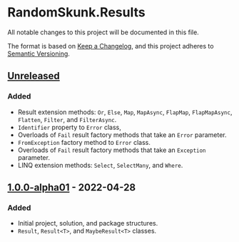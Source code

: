# RandomSkunk.Results

All notable changes to this project will be documented in this file.

The format is based on [Keep a Changelog],
and this project adheres to [Semantic Versioning].

## [Unreleased]

### Added

- Result extension methods: `Or`, `Else`, `Map`, `MapAsync`, `FlapMap`, `FlapMapAsync`, `Flatten`, `Filter`, and `FilterAsync`.
- `Identifier` property to `Error` class,
- Overloads of `Fail` result factory methods that take an `Error` parameter.
- `FromException` factory method to `Error` class.
- Overloads of `Fail` result factory methods that take an `Exception` parameter.
- LINQ extension methods: `Select`, `SelectMany`, and `Where`.

## [1.0.0-alpha01] - 2022-04-28

### Added

- Initial project, solution, and package structures.
- `Result`, `Result<T>`, and `MaybeResult<T>` classes.

[Keep a Changelog]: https://keepachangelog.com/en/1.0.0/
[Semantic Versioning]: https://semver.org/spec/v2.0.0.html
[1.0.0-alpha01]: https://github.com/bfriesen/RandomSkunk.Results/compare/v0.0.0...v1.0.0-alpha01
[Unreleased]: https://github.com/bfriesen/RandomSkunk.Results/compare/v1.0.0-alpha01...HEAD
